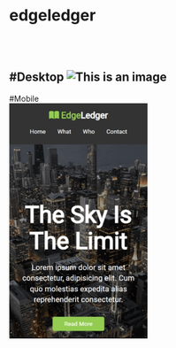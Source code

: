 # edgeledger
<br />
<br />

#Desktop
![This is an image](test.gif)
-----------------------------------------
#Mobile
<br />
<img src="test2.gif" width="250"/>
